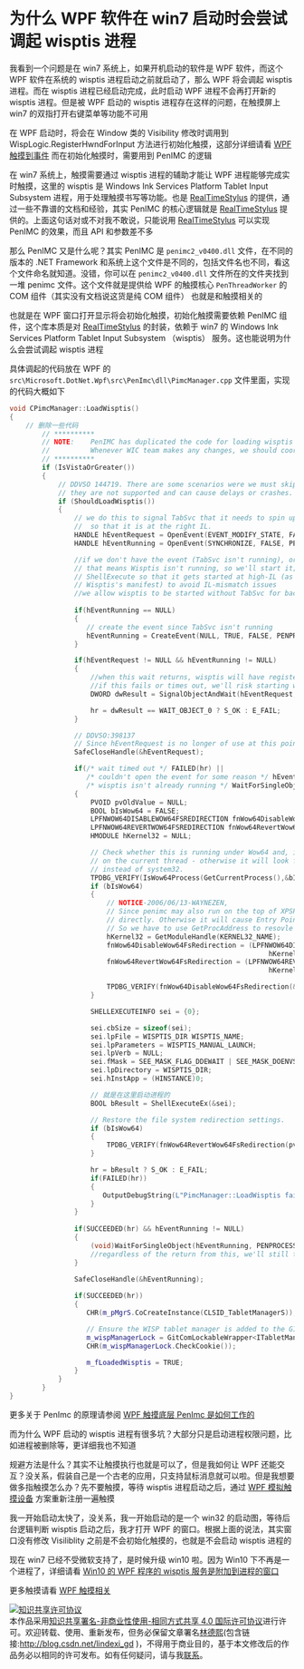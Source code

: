 # 为什么 WPF 软件在 win7 启动时会尝试调起 wisptis 进程

我看到一个问题是在 win7 系统上，如果开机启动的软件是 WPF 软件，而这个 WPF 软件在系统的 wisptis 进程启动之前就启动了，那么 WPF 将会调起 wisptis 进程。而在 wisptis 进程已经启动完成，此时启动 WPF 进程不会再打开新的 wisptis 进程。但是被 WPF 启动的 wisptis 进程存在这样的问题，在触摸屏上 win7 的双指打开右键菜单等功能不可用

<!--more-->
<!-- CreateTime:2020/1/20 16:28:32 -->



在 WPF 启动时，将会在 Window 类的 Visibility 修改时调用到 WispLogic.RegisterHwndForInput 方法进行初始化触摸，这部分详细请看 [WPF 触摸到事件](https://blog.lindexi.com/post/WPF-%E8%A7%A6%E6%91%B8%E5%88%B0%E4%BA%8B%E4%BB%B6.html) 而在初始化触摸时，需要用到 PenIMC 的逻辑

在 win7 系统上，触摸需要通过 wisptis 进程的辅助才能让 WPF 进程能够完成实时触摸，这里的 wisptis 是 Windows Ink Services Platform Tablet Input Subsystem 进程，用于处理触摸书写等功能。也是 [RealTimeStylus](https://docs.microsoft.com/en-us/windows/win32/tablet/realtimestylus-reference ) 的提供，通过一些不靠谱的文档和经验，其实 PenIMC 的核心逻辑就是 [RealTimeStylus](https://docs.microsoft.com/en-us/windows/win32/tablet/realtimestylus-reference ) 提供的。上面这句话对或不对我不敢说，只能说用 [RealTimeStylus](https://docs.microsoft.com/en-us/windows/win32/tablet/realtimestylus-reference ) 可以实现 PenIMC 的效果，而且 API 和参数差不多

那么 PenIMC 又是什么呢？其实 PenIMC 是 `penimc2_v0400.dll` 文件，在不同的版本的 .NET Framework 和系统上这个文件是不同的，包括文件名也不同，看这个文件命名就知道。没错，你可以在 `penimc2_v0400.dll` 文件所在的文件夹找到一堆 penimc 文件。这个文件就是提供给 WPF 的触摸核心 `PenThreadWorker` 的 COM 组件（其实没有文档说这货是纯 COM 组件） 也就是和触摸相关的

也就是在 WPF 窗口打开显示将会初始化触摸，初始化触摸需要依赖 PenIMC 组件，这个库本质是对 [RealTimeStylus](https://docs.microsoft.com/en-us/windows/win32/tablet/realtimestylus-reference ) 的封装，依赖于 win7 的 Windows Ink Services Platform Tablet Input Subsystem （wisptis） 服务。这也能说明为什么会尝试调起 wisptis 进程

具体调起的代码放在 WPF 的 `src\Microsoft.DotNet.Wpf\src\PenImc\dll\PimcManager.cpp` 文件里面，实现的代码大概如下

```c++
void CPimcManager::LoadWisptis()
{
    // 删除一些代码
        // **********
        // NOTE:    PenIMC has duplicated the code for loading wisptis from InkObj.
        //          Whenever WIC team makes any changes, we should coordinate with them to work on fixes.
        // **********
        if (IsVistaOrGreater())
        {
            // DDVSO 144719. There are some scenarios were we must skip loading wisptis since 
            // they are not supported and can cause delays or crashes.
            if (ShouldLoadWisptis())
            {
                // we do this to signal TabSvc that it needs to spin up wisptis
                //  so that it is at the right IL.
                HANDLE hEventRequest = OpenEvent(EVENT_MODIFY_STATE, FALSE, PENPROCESS_WISPTIS_REQUEST_EVENT);
                HANDLE hEventRunning = OpenEvent(SYNCHRONIZE, FALSE, PENPROCESS_WISPTIS_RUNNING_EVENT);

                //if we don't have the event (TabSvc isn't running), or we timed out,
                // that means Wisptis isn't running, so we'll start it; we do this via
                // ShellExecute so that it gets started at high-IL (as indicated by
                // Wisptis's manifest) to avoid IL-mismatch issues
                //we allow wisptis to be started without TabSvc for backcompat
            
                if(hEventRunning == NULL)
                {
                   // create the event since TabSvc isn't running
                   hEventRunning = CreateEvent(NULL, TRUE, FALSE, PENPROCESS_WISPTIS_RUNNING_EVENT);
                }

                if(hEventRequest != NULL && hEventRunning != NULL)
                {
                    //when this wait returns, wisptis will have registered its classes with COM
                    //if this fails or times out, we'll risk starting wisptis at a mismatched IL
                    DWORD dwResult = SignalObjectAndWait(hEventRequest, hEventRunning, 30000 /* thirty seconds */, FALSE);

                    hr = dwResult == WAIT_OBJECT_0 ? S_OK : E_FAIL;
                }

                // DDVSO:398137
                // Since hEventRequest is no longer of use at this point, close the handle.
                SafeCloseHandle(&hEventRequest);

                if(/* wait timed out */ FAILED(hr) ||
                   /* couldn't open the event for some reason */ hEventRunning == NULL ||
                   /* wisptis isn't already running */ WaitForSingleObject(hEventRunning, 0) == WAIT_TIMEOUT)
                {
                    PVOID pvOldValue = NULL;
                    BOOL bIsWow64 = FALSE;
                    LPFNWOW64DISABLEWOW64FSREDIRECTION fnWow64DisableWow64FsRedirection = NULL;
                    LPFNWOW64REVERTWOW64FSREDIRECTION fnWow64RevertWow64FsRedirection = NULL;
                    HMODULE hKernel32 = NULL;

                    // Check whether this is running under Wow64 and, if so, disable file system redirection
                    // on the current thread - otherwise it will look for wisptis in the syswow64 directory
                    // instead of system32.
                    TPDBG_VERIFY(IsWow64Process(GetCurrentProcess(),&bIsWow64));
                    if (bIsWow64)
                    {
                        // NOTICE-2006/06/13-WAYNEZEN,
                        // Since penimc may also run on the top of XPSP2, We cannot call Wow64DisableWow64FsRedirection/Wow64RevertWow64FsRedirection
                        // directly. Otherwise it will cause Entry Point Not Found error even though we don't really on those functions on 32-bit XP.
                        // So we have to use GetProcAddress to resovle the function address dynamically.
                        hKernel32 = GetModuleHandle(KERNEL32_NAME);
                        fnWow64DisableWow64FsRedirection = (LPFNWOW64DISABLEWOW64FSREDIRECTION)GetProcAddress(
                                                                hKernel32, WOW64DISABLEWOW64FSREDIRECTION_NAME);
                        fnWow64RevertWow64FsRedirection = (LPFNWOW64REVERTWOW64FSREDIRECTION)GetProcAddress(
                                                                hKernel32, WOW64REVERTWOW64FSREDIRECTION_NAME);

                        TPDBG_VERIFY(fnWow64DisableWow64FsRedirection(&pvOldValue));
                    }

                    SHELLEXECUTEINFO sei = {0};

                    sei.cbSize = sizeof(sei);
                    sei.lpFile = WISPTIS_DIR WISPTIS_NAME;
                    sei.lpParameters = WISPTIS_MANUAL_LAUNCH;
                    sei.lpVerb = NULL;
                    sei.fMask = SEE_MASK_FLAG_DDEWAIT | SEE_MASK_DOENVSUBST | SEE_MASK_FLAG_NO_UI;
                    sei.lpDirectory = WISPTIS_DIR;
                    sei.hInstApp = (HINSTANCE)0;

                    // 就是在这里启动进程的
                    BOOL bResult = ShellExecuteEx(&sei);

                    // Restore the file system redirection settings.
                    if (bIsWow64)
                    { 
                        TPDBG_VERIFY(fnWow64RevertWow64FsRedirection(pvOldValue));
                    }

                    hr = bResult ? S_OK : E_FAIL;
                    if(FAILED(hr))
                    {
                       OutputDebugString(L"PimcManager::LoadWisptis failed to ShellExecuteEx.\r\n");
                    }
                }
                   
                if(SUCCEEDED(hr) && hEventRunning != NULL)
                {
                    (void)WaitForSingleObject(hEventRunning, PENPROCESS_WISPTIS_LOADING_TIMEOUT /* 30 seconds */);
                    //regardless of the return from this, we'll still try to spin wisptis up via COM
                }
                
                SafeCloseHandle(&hEventRunning);

                if(SUCCEEDED(hr))
                {
                   CHR(m_pMgrS.CoCreateInstance(CLSID_TabletManagerS)); //, NULL, CLSCTX_INPROC_SERVER | CLSCTX_LOCAL_SERVER));

                   // Ensure the WISP tablet manager is added to the GIT.
                   m_wispManagerLock = GitComLockableWrapper<ITabletManager>(m_pMgrS, ComApartmentVerifier::Mta());
                   CHR(m_wispManagerLock.CheckCookie());

                   m_fLoadedWisptis = TRUE;
                }
            }
        }
}
```

更多关于 PenImc 的原理请参阅 [WPF 触摸底层 PenImc 是如何工作的](https://blog.lindexi.com/post/WPF-%E8%A7%A6%E6%91%B8%E5%BA%95%E5%B1%82-PenImc-%E6%98%AF%E5%A6%82%E4%BD%95%E5%B7%A5%E4%BD%9C%E7%9A%84.html )

而为什么 WPF 启动的 wisptis 进程有很多坑？大部分只是启动进程权限问题，比如进程被删除等，更详细我也不知道

规避方法是什么？其实不让触摸执行也就是可以了，但是我如何让 WPF 还能交互？没关系，假装自己是一个古老的应用，只支持鼠标消息就可以啦。但是我想要做多指触摸怎么办？先不要触摸，等待 wisptis 进程启动之后，通过 [WPF 模拟触摸设备](https://blog.lindexi.com/post/WPF-%E6%A8%A1%E6%8B%9F%E8%A7%A6%E6%91%B8%E8%AE%BE%E5%A4%87.html) 方案重新注册一遍触摸

我一开始启动太快了，没关系，我一开始启动的是一个 win32 的启动图，等待后台逻辑判断 wisptis 启动之后，我才打开 WPF 的窗口。根据上面的说法，其实窗口没有修改 Visiliblity 之前是不会初始化触摸的，也就是不会启动 wisptis 进程的

现在 win7 已经不受微软支持了，是时候升级 win10 啦。因为 Win10 下不再是一个进程了，详细请看 [Win10 的 WPF 程序的 wisptis 服务是附加到进程的窗口](https://blog.lindexi.com/post/Win10-%E7%9A%84-WPF-%E7%A8%8B%E5%BA%8F%E7%9A%84-wisptis-%E6%9C%8D%E5%8A%A1%E6%98%AF%E9%99%84%E5%8A%A0%E5%88%B0%E8%BF%9B%E7%A8%8B%E7%9A%84%E7%AA%97%E5%8F%A3.html)

更多触摸请看 [WPF 触摸相关](https://blog.lindexi.com/post/WPF-%E8%A7%A6%E6%91%B8%E7%9B%B8%E5%85%B3.html )

<a rel="license" href="http://creativecommons.org/licenses/by-nc-sa/4.0/"><img alt="知识共享许可协议" style="border-width:0" src="https://i.creativecommons.org/l/by-nc-sa/4.0/88x31.png" /></a><br />本作品采用<a rel="license" href="http://creativecommons.org/licenses/by-nc-sa/4.0/">知识共享署名-非商业性使用-相同方式共享 4.0 国际许可协议</a>进行许可。欢迎转载、使用、重新发布，但务必保留文章署名[林德熙](http://blog.csdn.net/lindexi_gd)(包含链接:http://blog.csdn.net/lindexi_gd )，不得用于商业目的，基于本文修改后的作品务必以相同的许可发布。如有任何疑问，请与我[联系](mailto:lindexi_gd@163.com)。

